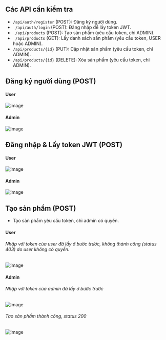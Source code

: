 ## Các API cần kiểm tra
- ``` /api/auth/register ``` (POST): Đăng ký người dùng.
- ``` /api/auth/login``` (POST): Đăng nhập để lấy token JWT.
- ``` /api/products``` (POST): Tạo sản phẩm (yêu cầu token, chỉ ADMIN).
- ``` /api/products``` (GET): Lấy danh sách sản phẩm (yêu cầu token, USER hoặc ADMIN).
- ``` /api/products/{id} ``` (PUT): Cập nhật sản phẩm (yêu cầu token, chỉ ADMIN).
- ``` /api/products/{id} ``` (DELETE): Xóa sản phẩm (yêu cầu token, chỉ ADMIN).

## Đăng ký người dùng (POST)
#### User
![image](https://github.com/user-attachments/assets/99f888c3-2594-4611-b4f5-be24632c5e6c)
#### Admin
![image](https://github.com/user-attachments/assets/899a986d-b536-462a-b4d8-1d62b1db37b4)

## Đăng nhập & Lấy token JWT (POST)
#### User 
![image](https://github.com/user-attachments/assets/df7b4001-3cb5-44bc-ba13-0edd89b6a829)
#### Admin
![image](https://github.com/user-attachments/assets/8f9d255c-716a-4c45-98be-c8879e15ea7b)

## Tạo sản phẩm (POST)
- Tạo sản phẩm yêu cầu token, chỉ admin có quyền.
#### User
###### Nhập với token của user đã lấy ở bước trước, không thành công (status 403) do user không có quyền. 
![image](https://github.com/user-attachments/assets/9fcc629b-667d-4d96-8efd-1f91f27c8e8a)

#### Admin
###### Nhập với token của admin đã lấy ở bước trước
  ![image](https://github.com/user-attachments/assets/eef9347d-6cc3-4b1c-a122-6d4177af43fe)
###### Tạo sản phẩm thành công, status 200 
![image](https://github.com/user-attachments/assets/ef6099bb-2679-4c49-8392-69134dbf2589)






